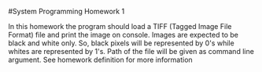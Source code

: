 #System Programming Homework 1

In this homework the program should load a TIFF (Tagged Image File Format) file and print the image on console. Images are expected to be black and white only. So, black pixels will be represented by 0's while whites are represented by 1's. Path of the file will be given as command line argument. See homework definition for more information
